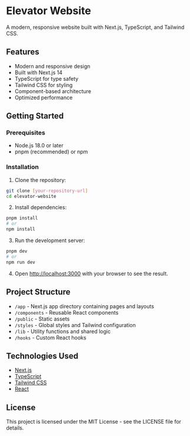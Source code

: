 # Elevator Website

A modern, responsive website built with Next.js, TypeScript, and Tailwind CSS.

## Features

- Modern and responsive design
- Built with Next.js 14
- TypeScript for type safety
- Tailwind CSS for styling
- Component-based architecture
- Optimized performance

## Getting Started

### Prerequisites

- Node.js 18.0 or later
- pnpm (recommended) or npm

### Installation

1. Clone the repository:
```bash
git clone [your-repository-url]
cd elevator-website
```

2. Install dependencies:
```bash
pnpm install
# or
npm install
```

3. Run the development server:
```bash
pnpm dev
# or
npm run dev
```

4. Open [http://localhost:3000](http://localhost:3000) with your browser to see the result.

## Project Structure

- `/app` - Next.js app directory containing pages and layouts
- `/components` - Reusable React components
- `/public` - Static assets
- `/styles` - Global styles and Tailwind configuration
- `/lib` - Utility functions and shared logic
- `/hooks` - Custom React hooks

## Technologies Used

- [Next.js](https://nextjs.org/)
- [TypeScript](https://www.typescriptlang.org/)
- [Tailwind CSS](https://tailwindcss.com/)
- [React](https://reactjs.org/)

## License

This project is licensed under the MIT License - see the LICENSE file for details. 